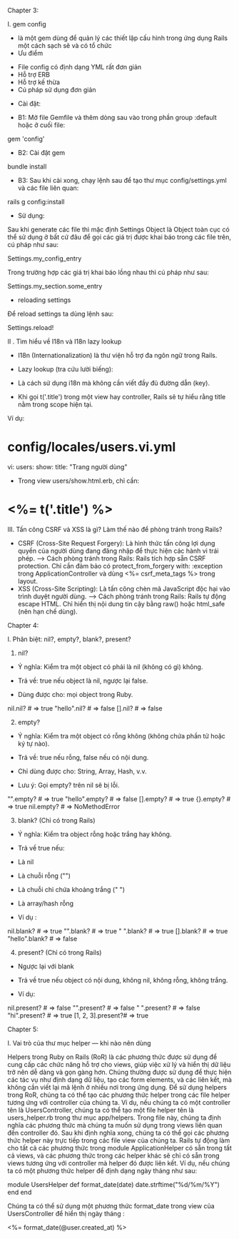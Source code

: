 Chapter 3:

I. gem config
- là một gem dùng để quản lý các thiết lập cấu hình trong ứng dụng Rails một cách sạch sẽ và có tổ chức
- Ưu điểm
+ File config có định dạng YML rất đơn giản
+ Hỗ trợ ERB
+ Hỗ trợ kế thừa
+ Cú pháp sử dụng đơn giản
- Cài đặt:
+ B1: Mở file Gemfile và thêm dòng sau vào trong phần group :default hoặc ở cuối file:

gem 'config'

+ B2: Cài đặt gem

bundle install

+ B3: Sau khi cài xong, chạy lệnh sau để tạo thư mục config/settings.yml và các file liên quan:

rails g config:install

- Sử dụng:

Sau khi generate các file thì mặc định Settings Object là Object toàn cục có thể sử dụng ở bất cứ đâu để gọi các giá trị được khai báo trong các file trên, cú pháp như sau:

Settings.my_config_entry

Trong trường hợp các giá trị khai báo lồng nhau thì cú pháp như sau:

Settings.my_section.some_entry

- reloading settings

Để reload settings ta dùng lệnh sau:

Settings.reload!


II . Tìm hiểu về I18n và I18n lazy lookup

- I18n (Internationalization) là thư viện hỗ trợ đa ngôn ngữ trong Rails.

- Lazy lookup (tra cứu lười biếng):

+ Là cách sử dụng i18n mà không cần viết đầy đủ đường dẫn (key).

+ Khi gọi t('.title') trong một view hay controller, Rails sẽ tự hiểu rằng title nằm trong scope hiện tại.

Ví dụ:
# config/locales/users.vi.yml
vi:
  users:
    show:
      title: "Trang người dùng"


+ Trong view users/show.html.erb, chỉ cần:

<h1><%= t('.title') %></h1>

III. Tấn công CSRF và XSS là gì? Làm thế nào để phòng tránh trong Rails?

- CSRF (Cross-Site Request Forgery): Là hình thức tấn công lợi dụng quyền của người dùng đang đăng nhập để thực hiện các hành vi trái phép.
  -->  Cách phòng tránh trong Rails: Rails tích hợp sẵn CSRF protection. Chỉ cần đảm bảo có protect_from_forgery with: :exception trong ApplicationController và dùng 
                        <%= csrf_meta_tags %> trong layout.
- XSS (Cross-Site Scripting): Là tấn công chèn mã JavaScript độc hại vào trình duyệt người dùng.
  -->  Cách phòng tránh trong Rails: Rails tự động escape HTML. Chỉ hiển thị nội dung tin cậy bằng raw() hoặc html_safe (nên hạn chế dùng).


Chapter 4:  

I. Phân biệt: nil?, empty?, blank?, present?

1. nil?
- Ý nghĩa: Kiểm tra một object có phải là nil (không có gì) không.

- Trả về: true nếu object là nil, ngược lại false.

- Dùng được cho: mọi object trong Ruby.

nil.nil?          # => true
"hello".nil?      # => false
[].nil?           # => false


2. empty?
- Ý nghĩa: Kiểm tra một object có rỗng không (không chứa phần tử hoặc ký tự nào).

- Trả về: true nếu rỗng, false nếu có nội dung.

- Chỉ dùng được cho: String, Array, Hash, v.v.

- Lưu ý: Gọi empty? trên nil sẽ bị lỗi.

"".empty?         # => true
"hello".empty?    # => false
[].empty?         # => true
{}.empty?         # => true
nil.empty?        # => NoMethodError


3. blank? (Chỉ có trong Rails)
- Ý nghĩa: Kiểm tra object rỗng hoặc trắng hay không.

- Trả về true nếu:

+ Là nil

+ Là chuỗi rỗng ("")

+ Là chuỗi chỉ chứa khoảng trắng (" ")

+ Là array/hash rỗng

- Ví dụ :

nil.blank?        # => true
"".blank?         # => true
"   ".blank?      # => true
[].blank?         # => true
"hello".blank?    # => false

 4. present? (Chỉ có trong Rails)
- Ngược lại với blank

- Trả về true nếu object có nội dung, không nil, không rỗng, không trắng.


- Ví dụ:

nil.present?      # => false
"".present?       # => false
"   ".present?    # => false
"hi".present?     # => true
[1, 2, 3].present?# => true


Chapter 5:

I. Vai trò của thư mục helper — khi nào nên dùng

Helpers trong Ruby on Rails (RoR) là các phương thức được sử dụng để cung cấp các chức năng hỗ trợ cho views, giúp việc xử lý và hiển thị dữ liệu trở nên dễ dàng và gọn gàng hơn. Chúng thường được sử dụng để thực hiện các tác vụ như định dạng dữ liệu, tạo các form elements, và các liên kết, mà không cần viết lại mã lệnh ở nhiều nơi trong ứng dụng.
Để sử dụng helpers trong RoR, chúng ta có thể tạo các phương thức helper trong các file helper tương ứng với controller của chúng ta. Ví dụ, nếu chúng ta có một controller tên là UsersController, chúng ta có thể tạo một file helper tên là users_helper.rb trong thư mục app/helpers. Trong file này, chúng ta định nghĩa các phương thức mà chúng ta muốn sử dụng trong views liên quan đến controller đó.
Sau khi định nghĩa xong, chúng ta có thể gọi các phương thức helper này trực tiếp trong các file view của chúng ta. Rails tự động làm cho tất cả các phương thức trong module ApplicationHelper có sẵn trong tất cả views, và các phương thức trong các helper khác sẽ chỉ có sẵn trong views tương ứng với controller mà helper đó được liên kết.
Ví dụ, nếu chúng ta có một phương thức helper để định dạng ngày tháng như sau:

module UsersHelper
  def format_date(date)
    date.strftime("%d/%m/%Y")
  end
end

Chúng ta có thể sử dụng một phương thức format_date trong view của UsersController để hiển thị ngày tháng :

<%= format_date(@user.created_at) %>